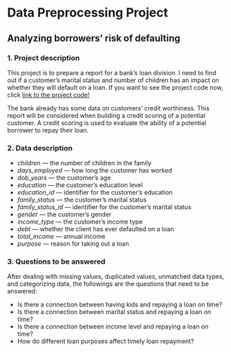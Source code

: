 # Data Preprocessing Project

## Analyzing borrowers’ risk of defaulting

### 1. Project description

This project is to prepare a report for a bank’s loan division. I need to find out if a customer’s marital status and number of children has an impact on whether they will default on a loan. If you want to see the project code now, click [link to the project code!](https://github.com/Herimitsinjo/data-analysis-porfolio1/blob/main/Analysis%20and%20identification%20of%20the%20creditworthy%20clients.ipynb)

The bank already has some data on customers’ credit worthiness. This report will be considered when building a credit scoring of a potential customer. A credit scoring is used to evaluate the ability of a potential
borrower to repay their loan.

### 2. Data description

* *children* — the number of children in the family
* *days_employed* — how long the customer has worked
* *dob_years* — the customer’s age
* *education* — the customer’s education level
* *education_id* — identifier for the customer’s education
* *family_status* — the customer’s marital status
* *family_status_id* — identifier for the customer’s marital status
* *gender* — the customer’s gender
* *income_type* — the customer’s income type
* *debt* — whether the client has ever defaulted on a loan
* *total_income* — annual income
* *purpose* — reason for taking out a loan

### 3. Questions to be answered

After dealing with missing values, duplicated values, unmatched data types, and categorizing data, the followings are the questions that need to be answered:

* Is there a connection between having kids and repaying a loan on time?
* Is there a connection between marital status and repaying a loan on time?
* Is there a connection between income level and repaying a loan on time?
* How do different loan purposes affect timely loan repayment?
